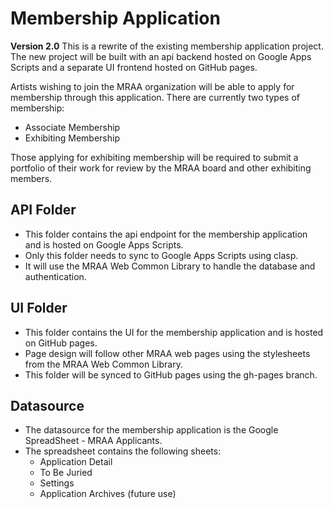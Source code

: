 # Membership Application

**Version 2.0**
This is a rewrite of the existing membership application project. The new project will be built with an api backend hosted on Google Apps Scripts and a separate UI frontend hosted on GitHub pages.

Artists wishing to join the MRAA organization will be able to apply for membership through this application. There are currently two types of membership:

- Associate Membership
- Exhibiting Membership

Those applying for exhibiting membership will be required to submit a portfolio of their work for review by the MRAA board and other exhibiting members.

## API Folder

- This folder contains the api endpoint for the membership application and is hosted on Google Apps Scripts.
- Only this folder needs to sync to Google Apps Scripts using clasp.
- It will use the MRAA Web Common Library to handle the database and authentication.

## UI Folder

- This folder contains the UI for the membership application and is hosted on GitHub pages.
- Page design will follow other MRAA web pages using the stylesheets from the MRAA Web Common Library.
- This folder will be synced to GitHub pages using the gh-pages branch.

## Datasource

- The datasource for the membership application is the Google SpreadSheet - MRAA Applicants.
- The spreadsheet contains the following sheets:
  - Application Detail
  - To Be Juried
  - Settings
  - Application Archives (future use)
